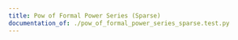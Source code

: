 ```yaml
---
title: Pow of Formal Power Series (Sparse)
documentation_of: ./pow_of_formal_power_series_sparse.test.py
---
```

